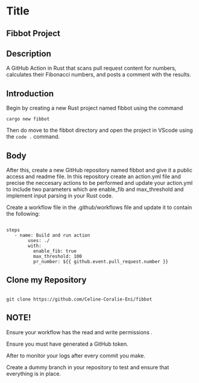 # Title

## Fibbot Project

## Description 

A GitHub Action in Rust that scans pull request content for numbers, calculates their Fibonacci numbers, and posts a comment with the results. 

## Introduction 

 Begin by creating a new Rust project named fibbot using the command
 
 ```
 cargo new fibbot
```

Then do move to the fibbot directory and open the project in VScode using the ```code .``` command.

## Body

After this, create a new GitHub repository named fibbot and give it a public access and readme file. In this repository create an action.yml file and precise the neccesary actions to be performed and update your action.yml to include two parameters which are enable_fib and max_threshold and implement input parsing in your Rust code.

Create a workflow file in the .github/workflows file and update it to contain the following:

```

steps
   - name: Build and run action
        uses: ./
        with:
          enable_fib: true
          max_threshold: 100
          pr_number: ${{ github.event.pull_request.number }}

```

## Clone my Repository

```

git clone https://github.com/Celine-Coralie-Eni/fibbot

```

## NOTE!

Ensure your workflow has the read and write permissions .

Ensure you must have generated a GitHub token.

After to monitor your logs after every commit you make.

Create a dummy branch in your repository to test and ensure that everything is in place.






